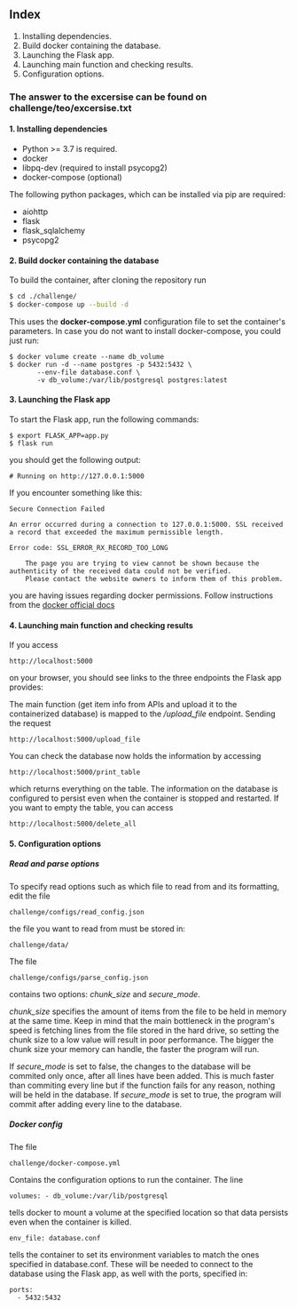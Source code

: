 ## Index
1. Installing dependencies.
2. Build docker containing the database.
3. Launching the Flask app.
4. Launching main function and checking results.
5. Configuration options.

### The answer to the excersise can be found on challenge/teo/excersise.txt

#### 1. Installing dependencies

* Python >= 3.7 is required.
* docker
* libpq-dev (required to install psycopg2)
* docker-compose (optional)
	

The following python packages, which can be installed via pip are required:

* aiohttp
* flask
* flask\_sqlalchemy
* psycopg2

#### 2. Build docker containing the database
To build the container, after cloning the repository run
```sh
$ cd ./challenge/
$ docker-compose up --build -d
```
This uses the **docker-compose.yml** configuration file to set the container's parameters.
In case you do not want to install docker-compose, you could just run:
```
$ docker volume create --name db_volume
$ docker run -d --name postgres -p 5432:5432 \
	   --env-file database.conf \
	   -v db_volume:/var/lib/postgresql postgres:latest
```
#### 3. Launching the Flask app
To start the Flask app, run the following commands:
```
$ export FLASK_APP=app.py
$ flask run
```
you should get the following output:
```	
# Running on http://127.0.0.1:5000
```
If you encounter something like this:
```
Secure Connection Failed

An error occurred during a connection to 127.0.0.1:5000. SSL received a record that exceeded the maximum permissible length.

Error code: SSL_ERROR_RX_RECORD_TOO_LONG

    The page you are trying to view cannot be shown because the authenticity of the received data could not be verified.
    Please contact the website owners to inform them of this problem.
```
you are having issues regarding docker permissions. Follow instructions from the [docker official docs](https://docs.docker.com/engine/install/linux-postinstall/)

#### 4. Launching main function and checking results

If you access
```
http://localhost:5000
```
on your browser, you should see links to the three endpoints the Flask app provides:

The main function (get item info from APIs and upload it to the containerized database) is mapped to the _/upload_file_ endpoint.
Sending the request
```
http://localhost:5000/upload_file
```

You can check the database now holds the information by accessing 

```
http://localhost:5000/print_table
```

which returns everything on the table.
The information on the database is configured to persist even when the container is stopped and restarted. If you want to empty the table, you can access
```
http://localhost:5000/delete_all
```
#### 5. Configuration options

##### Read and parse options
To specify read options such as which file to read from and its formatting, edit the file
```
challenge/configs/read_config.json
```
the file you want to read from must be stored in:
```
challenge/data/
```

The file
```
challenge/configs/parse_config.json
```
contains two options: _chunk\_size_ and _secure\_mode_. 

_chunk\_size_ specifies the amount of items from the file to be held in memory at the same time.
Keep in mind that the main bottleneck in the program's speed is fetching lines from the file stored in the hard drive, so setting the chunk size to a low value will result in poor performance. The bigger the chunk size your memory can handle, the faster the program will run.

If _secure\_mode_ is set to false, the changes to the database will be commited only once, after all lines have been added. This is much faster than commiting every line but if the function fails for any reason, nothing will be held in the database.
If _secure\_mode_ is set to true, the program will commit after adding every line to the database. 

##### Docker config
The file
```
challenge/docker-compose.yml
```
Contains the configuration options to run the container. The line
```
volumes: - db_volume:/var/lib/postgresql
```
tells docker to mount a volume at the specified location so that data persists even when the container is killed.
```
env_file: database.conf
```
tells the container to set its environment variables to match the ones specified in database.conf. These will be needed to connect to the database using the Flask app, as well with the ports, specified in:
```
ports:
  - 5432:5432
```
